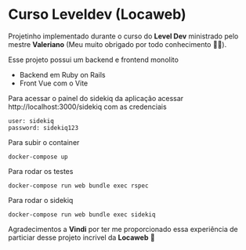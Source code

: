 # Curso Leveldev (Locaweb)

Projetinho implementado durante o curso do **Level Dev** ministrado pelo mestre **Valeriano** (Meu muito obrigado por todo conhecimento 👏🧠).

Esse projeto possui um backend e frontend monolito
- Backend em Ruby on Rails
- Front Vue com o Vite

Para acessar o painel do sidekiq da aplicação acessar http://localhost:3000/sidekiq com as credenciais
```
user: sidekiq
password: sidekiq123
```

Para subir o container
```
docker-compose up
```

Para rodar os testes
```
docker-compose run web bundle exec rspec
```

Para rodar o sidekiq
```
docker-compose run web bundle exec sidekiq
```

Agradecimentos a **Vindi** por ter me proporcionado essa experiência de particiar desse projeto incrivel da **Locaweb** 💙
